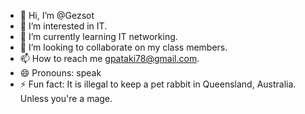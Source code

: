 - 👋 Hi, I’m @Gezsot
- 👀 I’m interested in IT.
- 🌱 I’m currently learning IT networking.
- 💞️ I’m looking to collaborate on my class members.
- 📫 How to reach me gpataki78@gmail.com.
- 😄 Pronouns: speak
- ⚡ Fun fact: It is illegal to keep a pet rabbit in Queensland, Australia. Unless you're a mage.

<!---
Gezsot/Gezsot is a ✨ special ✨ repository because its `README.md` (this file) appears on your GitHub profile.
You can click the Preview link to take a look at your changes.
--->
